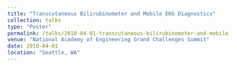 ```yaml
---
title: "Transcutaneous Bilirubinometer and Mobile EKG Diagnostics"
collection: talks
type: "Poster"
permalink: /talks/2010-04-01-transcutaneous-bilirubinometer-and-mobile-ekg-diagnostics
venue: "National Academy of Engineering Grand Challenges Summit"
date: 2010-04-01
location: "Seattle, WA"
---
```


